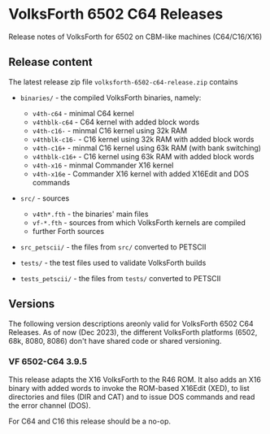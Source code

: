 # VolksForth 6502 C64 Releases

Release notes of VolksForth for 6502 on CBM-like machines (C64/C16/X16)

## Release content

The latest release zip file `volksforth-6502-c64-release.zip` contains

* `binaries/` - the compiled VolksForth binaries, namely:
    * `v4th-c64` - minimal C64 kernel
    * `v4thblk-c64` - C64 kernel with added block words
    * `v4th-c16-` - minmal C16 kernel using 32k RAM
    * `v4thblk-c16-` - C16 kernel using 32k RAM with added block words
    * `v4th-c16+` - minmal C16 kernel using 63k RAM
      (with bank switching)
    * `v4thblk-c16+` - C16 kernel using 63k RAM with added block words
    * `v4th-x16` - minmal Commander X16 kernel
    * `v4th-x16e` - Commander X16 kernel with added X16Edit and
      DOS commands

* `src/` - sources
    * `v4th*.fth` - the binaries' main files
    * `vf-*.fth` - sources from which VolksForth
      kernels are compiled
    * further Forth sources

* `src_petscii/` - the files from `src/` converted to PETSCII

* `tests/` - the test files used to validate VolksForth builds

* `tests_petscii/` - the files from `tests/` converted to PETSCII

## Versions
The following version descriptions areonly valid for VolksForth 6502
C64 Releases. As of now (Dec 2023), the different VolksForth platforms
(6502, 68k, 8080, 8086) don't have shared code or shared versioning.

### VF 6502-C64 3.9.5

This release adapts the X16 VolksForth to the R46 ROM.
It also adds an X16 binary with added words to invoke the
ROM-based X16Edit (XED), to list directories and files (DIR and CAT)
and to issue DOS commands and read the error channel (DOS).

For C64 and C16 this release should be a no-op.
